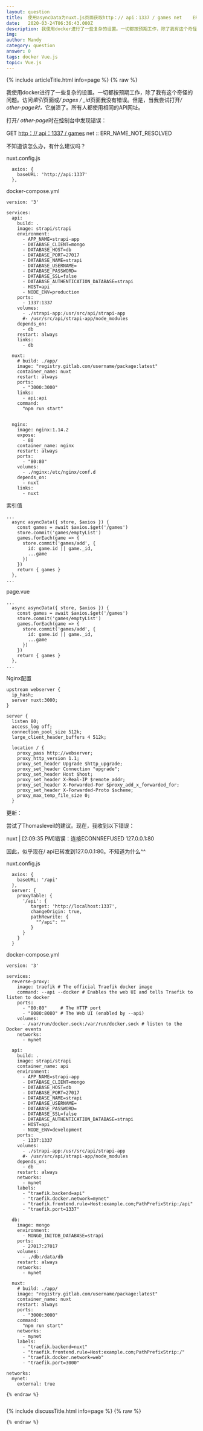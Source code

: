 ```yaml
---
layout: question
title:  使用asyncData为nuxt.js页面获取http：// api：1337 / games net    ERR_NAME_NOT_RESOLVED
date:   2020-03-24T06:36:43.000Z
description: 我使用docker进行了一些复杂的设置。一切都按预期工作，除了我有这个奇怪的问题。访问索引页面或/ pages / _id页面我没有错误。但是，当我尝试打...
img: 
author: Mandy
category: question
answer: 0
tags: docker Vue.js
topic: Vue.js
---
```

<div class="article-root">
  <div class="article">
    {% include articleTitle.html info=page %}
    {% raw %}
    <div class="article-content"><p><font style="vertical-align: inherit;"><font style="vertical-align: inherit;">我使用docker进行了一些复杂的设置。</font><font style="vertical-align: inherit;">一切都按预期工作，除了我有这个奇怪的问题。</font><font style="vertical-align: inherit;">访问</font></font><em><font style="vertical-align: inherit;"><font style="vertical-align: inherit;">索引</font></font></em><font style="vertical-align: inherit;"><font style="vertical-align: inherit;">页面或</font></font><em><font style="vertical-align: inherit;"><font style="vertical-align: inherit;">/ pages / _id</font></font></em><font style="vertical-align: inherit;"><font style="vertical-align: inherit;">页面我没有错误。</font><font style="vertical-align: inherit;">但是，当我尝试打开</font></font><em><font style="vertical-align: inherit;"><font style="vertical-align: inherit;">/ other-page时，</font></font></em><font style="vertical-align: inherit;"><font style="vertical-align: inherit;">它崩溃了。</font><font style="vertical-align: inherit;">所有人都使用相同的API网址。</font></font></p>

<p><font style="vertical-align: inherit;"><font style="vertical-align: inherit;">打开</font></font><em><font style="vertical-align: inherit;"><font style="vertical-align: inherit;">/ other-page</font></font></em><font style="vertical-align: inherit;"><font style="vertical-align: inherit;">时在控制台中发现错误</font><font style="vertical-align: inherit;">：</font></font></p>

<p><font style="vertical-align: inherit;"><font style="vertical-align: inherit;">GET </font></font><a href="http://api:1337/games" rel="nofollow noreferrer"><font style="vertical-align: inherit;"><font style="vertical-align: inherit;">http：// api：1337 / games</font></font></a><font style="vertical-align: inherit;"><font style="vertical-align: inherit;"> net :: ERR_NAME_NOT_RESOLVED</font></font></p>

<p><font style="vertical-align: inherit;"><font style="vertical-align: inherit;">不知道该怎么办，有什么建议吗？</font></font></p>

<p><font style="vertical-align: inherit;"><font style="vertical-align: inherit;">nuxt.config.js</font></font></p>

<pre><code>  axios: {<font></font>
    baseURL: 'http://api:1337'<font></font>
  },<font></font>
</code></pre>

<p><font style="vertical-align: inherit;"><font style="vertical-align: inherit;">docker-compose.yml</font></font></p>

<pre><code>version: '3'<font></font>
<font></font>
services:<font></font>
  api:<font></font>
    build: .<font></font>
    image: strapi/strapi<font></font>
    environment:<font></font>
      - APP_NAME=strapi-app<font></font>
      - DATABASE_CLIENT=mongo<font></font>
      - DATABASE_HOST=db<font></font>
      - DATABASE_PORT=27017<font></font>
      - DATABASE_NAME=strapi<font></font>
      - DATABASE_USERNAME=<font></font>
      - DATABASE_PASSWORD=<font></font>
      - DATABASE_SSL=false<font></font>
      - DATABASE_AUTHENTICATION_DATABASE=strapi<font></font>
      - HOST=api<font></font>
      - NODE_ENV=production<font></font>
    ports:<font></font>
      - 1337:1337<font></font>
    volumes:<font></font>
      - ./strapi-app:/usr/src/api/strapi-app<font></font>
      #- /usr/src/api/strapi-app/node_modules<font></font>
    depends_on:<font></font>
      - db<font></font>
    restart: always<font></font>
    links:<font></font>
      - db<font></font>
<font></font>
  nuxt:<font></font>
    # build: ./app/<font></font>
    image: "registry.gitlab.com/username/package:latest"<font></font>
    container_name: nuxt<font></font>
    restart: always<font></font>
    ports:<font></font>
      - "3000:3000"<font></font>
    links:<font></font>
      - api:api<font></font>
    command:<font></font>
      "npm run start"<font></font>
<font></font>
<font></font>
  nginx:<font></font>
    image: nginx:1.14.2<font></font>
    expose:<font></font>
      - 80<font></font>
    container_name: nginx<font></font>
    restart: always<font></font>
    ports:<font></font>
      - "80:80"<font></font>
    volumes:<font></font>
      - ./nginx:/etc/nginx/conf.d<font></font>
    depends_on:<font></font>
      - nuxt<font></font>
    links:<font></font>
      - nuxt<font></font>
</code></pre>

<p><font style="vertical-align: inherit;"><font style="vertical-align: inherit;">索引值</font></font></p>

<pre><code>...<font></font>
  async asyncData({ store, $axios }) {<font></font>
    const games = await $axios.$get('/games')<font></font>
    store.commit('games/emptyList')<font></font>
    games.forEach(game =&gt; {<font></font>
      store.commit('games/add', {<font></font>
        id: game.id || game._id,<font></font>
        ...game<font></font>
      })<font></font>
    })<font></font>
    return { games }<font></font>
  },<font></font>
...<font></font>
</code></pre>

<p><font style="vertical-align: inherit;"><font style="vertical-align: inherit;">page.vue</font></font></p>

<pre><code>...<font></font>
  async asyncData({ store, $axios }) {<font></font>
    const games = await $axios.$get('/games')<font></font>
    store.commit('games/emptyList')<font></font>
    games.forEach(game =&gt; {<font></font>
      store.commit('games/add', {<font></font>
        id: game.id || game._id,<font></font>
        ...game<font></font>
      })<font></font>
    })<font></font>
    return { games }<font></font>
  },<font></font>
...<font></font>
</code></pre>

<p><font style="vertical-align: inherit;"><font style="vertical-align: inherit;">Nginx配置</font></font></p>

<pre><code>upstream webserver {<font></font>
  ip_hash;<font></font>
  server nuxt:3000;<font></font>
}<font></font>
<font></font>
server {<font></font>
  listen 80;<font></font>
  access_log off;<font></font>
  connection_pool_size 512k;<font></font>
  large_client_header_buffers 4 512k;<font></font>
<font></font>
  location / {<font></font>
    proxy_pass http://webserver;<font></font>
    proxy_http_version 1.1;<font></font>
    proxy_set_header Upgrade $http_upgrade;<font></font>
    proxy_set_header Connection "upgrade";<font></font>
    proxy_set_header Host $host;<font></font>
    proxy_set_header X-Real-IP $remote_addr;<font></font>
    proxy_set_header X-Forwarded-For $proxy_add_x_forwarded_for;<font></font>
    proxy_set_header X-Forwarded-Proto $scheme;<font></font>
    proxy_max_temp_file_size 0;<font></font>
  }<font></font>
</code></pre>

<p><font style="vertical-align: inherit;"><font style="vertical-align: inherit;">更新：</font></font></p>

<p><font style="vertical-align: inherit;"><font style="vertical-align: inherit;">尝试了Thomasleveil的建议。</font><font style="vertical-align: inherit;">现在，我收到以下错误：</font></font></p>

<p><font style="vertical-align: inherit;"><font style="vertical-align: inherit;">nuxt | </font><font style="vertical-align: inherit;">[2:09:35 PM]错误：连接ECONNREFUSED 127.0.0.1:80</font></font></p>

<p><font style="vertical-align: inherit;"><font style="vertical-align: inherit;">因此，似乎现在/ api已转发到127.0.0.1:80。</font><font style="vertical-align: inherit;">不知道为什么^^</font></font></p>

<p><font style="vertical-align: inherit;"><font style="vertical-align: inherit;">nuxt.config.js</font></font></p>

<pre><code>  axios: {<font></font>
    baseURL: '/api'<font></font>
  },<font></font>
  server: {<font></font>
    proxyTable: {<font></font>
      '/api': {<font></font>
         target: 'http://localhost:1337',<font></font>
         changeOrigin: true,<font></font>
         pathRewrite: {<font></font>
           "^/api": ""<font></font>
         }<font></font>
      }<font></font>
    }<font></font>
  }<font></font>
</code></pre>

<p><font style="vertical-align: inherit;"><font style="vertical-align: inherit;">docker-compose.yml</font></font></p>

<pre><code>version: '3'<font></font>
<font></font>
services:<font></font>
  reverse-proxy:<font></font>
    image: traefik # The official Traefik docker image<font></font>
    command: --api --docker # Enables the web UI and tells Traefik to listen to docker<font></font>
    ports:<font></font>
      - "80:80"     # The HTTP port<font></font>
      - "8080:8080" # The Web UI (enabled by --api)<font></font>
    volumes:<font></font>
      - /var/run/docker.sock:/var/run/docker.sock # listen to the Docker events<font></font>
    networks:<font></font>
      - mynet<font></font>
<font></font>
  api:<font></font>
    build: .<font></font>
    image: strapi/strapi<font></font>
    container_name: api<font></font>
    environment:<font></font>
      - APP_NAME=strapi-app<font></font>
      - DATABASE_CLIENT=mongo<font></font>
      - DATABASE_HOST=db<font></font>
      - DATABASE_PORT=27017<font></font>
      - DATABASE_NAME=strapi<font></font>
      - DATABASE_USERNAME=<font></font>
      - DATABASE_PASSWORD=<font></font>
      - DATABASE_SSL=false<font></font>
      - DATABASE_AUTHENTICATION_DATABASE=strapi<font></font>
      - HOST=api<font></font>
      - NODE_ENV=development<font></font>
    ports:<font></font>
      - 1337:1337<font></font>
    volumes:<font></font>
      - ./strapi-app:/usr/src/api/strapi-app<font></font>
      #- /usr/src/api/strapi-app/node_modules<font></font>
    depends_on:<font></font>
      - db<font></font>
    restart: always<font></font>
    networks:<font></font>
      - mynet<font></font>
    labels:<font></font>
      - "traefik.backend=api"<font></font>
      - "traefik.docker.network=mynet"<font></font>
      - "traefik.frontend.rule=Host:example.com;PathPrefixStrip:/api"<font></font>
      - "traefik.port=1337"<font></font>
<font></font>
  db:<font></font>
    image: mongo<font></font>
    environment:<font></font>
      - MONGO_INITDB_DATABASE=strapi<font></font>
    ports:<font></font>
      - 27017:27017<font></font>
    volumes:<font></font>
      - ./db:/data/db<font></font>
    restart: always<font></font>
    networks:<font></font>
      - mynet<font></font>
<font></font>
  nuxt:<font></font>
    # build: ./app/<font></font>
    image: "registry.gitlab.com/username/package:latest"<font></font>
    container_name: nuxt<font></font>
    restart: always<font></font>
    ports:<font></font>
      - "3000:3000"<font></font>
    command:<font></font>
      "npm run start"<font></font>
    networks:<font></font>
      - mynet<font></font>
    labels:<font></font>
      - "traefik.backend=nuxt"<font></font>
      - "traefik.frontend.rule=Host:example.com;PathPrefixStrip:/"<font></font>
      - "traefik.docker.network=web"<font></font>
      - "traefik.port=3000"<font></font>
<font></font>
networks:<font></font>
  mynet:<font></font>
    external: true<font></font>
</code></pre></div>
    {% endraw %}
  </div>
  <p style="height: 0;width:0;overflow: hidden;"> 第3389篇《使用asyncData为nuxt.js页面获取http：// api：1337 / games net :: ERR_NAME_NOT_RESOLVED》来自Winter(https://github.com/aiyld/aiyld.github.io)的站点</p>
  <div class="discuss-wrapper">
    {% include discussTitle.html info=page %}
    {% raw %}
    
    {% endraw %}
  </div>
<div>
